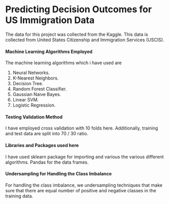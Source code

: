 # Predicting Decision Outcomes for US Immigration Data
 The data for this project was collected from the Kaggle. This data is collected from United States Citizenship and Immigration Services  (USCIS). 

#### Machine Learning Algorithms Employed
The machine learning algorithms which i have used are
1) Neural Networks.
2) K-Nearest Neighbors.
3) Decision Tree.
4) Random Forest Classifier.
5) Gaussian Naive Bayes.
6) Linear SVM.
7) Logistic Regression.

#### Testing Validation Method
I have employed cross validation with 10 folds here. Additionally, training and test data are split into 70 / 30 ratio.

#### Libraries and Packages used here
I have used sklearn package for importing and various the various different algorithms. Pandas for the data frames.

#### Undersampling for Handling the Class Imbalance
For handling the class imbalance, we undersampling techniques that make sure that there are equal number of positive and negative classes in the training data.



